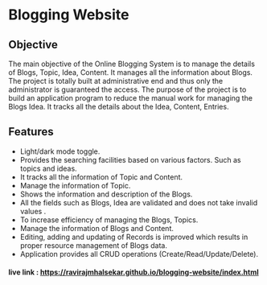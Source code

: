 
# Blogging Website


## Objective

The main objective of the Online Blogging System is to manage the details of Blogs, Topic, Idea, Content. It manages all the information about Blogs. The project is totally built at administrative end and thus only the administrator is guaranteed the access. The purpose of the project is to build an application program to reduce the manual work for managing the Blogs Idea. It tracks all the details about the Idea, Content, Entries.

## Features

- Light/dark mode toggle.
- Provides the searching facilities based on various factors. Such as topics and ideas.
- It tracks all the information of Topic and Content.
- Manage the information of Topic.
- Shows the information and description of the Blogs. 
- All the fields such as Blogs, Idea are validated and does not take invalid values .
- To increase efficiency of managing the Blogs, Topics.
- Manage the information of Blogs and Content. 
- Editing, adding and updating of Records is improved which results in proper resource management of Blogs data. 
- Application provides all CRUD operations (Create/Read/Update/Delete).

#### live link : https://ravirajmhalsekar.github.io/blogging-website/index.html
